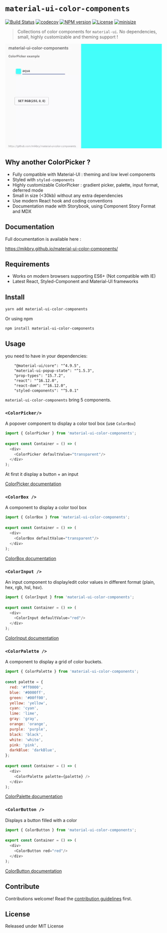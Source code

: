# `material-ui-color-components`

[![Build Status][action-image]][action-url]
[![codecov][codecov-image]][codecov-url]
[![NPM version][npm-image]][npm-url]
[![License][license-image]][license-url]
[![minisize][min-image]][min-url]

[action-image]: https://github.com/mikbry/material-ui-color-components/workflows/Build%20and%20Deploy/badge.svg
[action-url]: https://mikbry.github.io/material-ui-color-components/
[codecov-image]: https://codecov.io/gh/mikbry/material-ui-color-components/branch/master/graph/badge.svg?token=K4P0vnM5fh
[codecov-url]: https://codecov.io/gh/mikbry/material-ui-color-components
[npm-image]: https://img.shields.io/npm/v/material-ui-color-components.svg
[npm-url]: https://npmjs.org/package/material-ui-color-components
[license-image]: https://img.shields.io/github/license/mikbry/material-ui-color-components
[License-url]:https://github.com/mikbry/material-ui-color-components/blob/master/LICENSE
[min-image]:https://badgen.net/bundlephobia/min/material-ui-color-components
[min-url]:https://bundlephobia.com/result?p=material-ui-color-components

> Collections of color components for `material-ui`. No dependencies, small, highly customizable and theming support !

![Video of ColorPicker](./images/muicc-v0-2.webp)

## Why another ColorPicker ?

- Fully compatible with Material-UI : theming and low level components
- Styled with `styled-components`
- Highly customizable ColorPicker : gradient picker, palette, input format, deferred mode
-  Small in size (<30kb) without any extra dependencies
- Use modern React hook and coding conventions
- Documentation made with Storybook, using Component Story Format and MDX

## Documentation

Full documentation is available here :

https://mikbry.github.io/material-ui-color-components/


## Requirements
- Works on modern browsers supporting ES6+ (Not compatible with IE)
- Latest React, Styled-Component and Material-UI frameworks

## Install

```bash
yarn add material-ui-color-components
```

Or using npm
```bash
npm install material-ui-color-components
```

## Usage

you need to have in your dependencies:

```
    "@material-ui/core": "^4.9.5",
    "material-ui-popup-state": "^1.5.3",
    "prop-types": "15.7.2",
    "react": "^16.12.0",
    "react-dom": "^16.12.0",
    "styled-components": "^5.0.1"
```

`material-ui-color-components` bring 5 components.

### `<ColorPicker/>`

A popover component to display a color tool box (use `ColorBox`)
```javascript
import { ColorPicker } from 'material-ui-color-components';

export const Container = () => (
  <div>
    <ColorPicker defaultValue="transparent"/>
  </div>
);
```

At first it display a button + an input

[ColorPicker documentation](https://mikbry.github.io/material-ui-color-components/?path=/story/components-colorpicker--basic)

### `<ColorBox />`

A component to display a color tool box
```javascript
import { ColorBox } from 'material-ui-color-components';

export const Container = () => (
  <div>
    <ColorBox defaultValue="transparent"/>
  </div>
);
```

[ColorBox documentation](https://mikbry.github.io/material-ui-color-components/?path=/story/components-colorbox--basic)

### `<ColorInput />`

An input component to display/edit color values in different format (plain, hex, rgb, hsl, hsv).

```javascript
import { ColorInput } from 'material-ui-color-components';

export const Container = () => (
  <div>
    <ColorInput defaultValue="red"/>
  </div>
);
```

[ColorInput documentation](https://mikbry.github.io/material-ui-color-components/?path=/story/components-colorinput--basic)

### `<ColorPalette />`

A component to display a grid of color buckets.

```javascript
import { ColorPalette } from 'material-ui-color-components';

const palette = {
  red: '#ff0000',
  blue: '#0000ff',
  green: '#00ff00',
  yellow: 'yellow',
  cyan: 'cyan',
  lime: 'lime',
  gray: 'gray',
  orange: 'orange',
  purple: 'purple',
  black: 'black',
  white: 'white',
  pink: 'pink',
  darkBlue: 'darkBlue',
};

export const Container = () => (
  <div>
    <ColorPalette palette={palette} />
  </div>
);
```

[ColorPalette documentation](https://mikbry.github.io/material-ui-color-components/?path=/story/components-colorpalette--basic)

### `<ColorButton />`

Displays a button filled with a color

```javascript
import { ColorButton } from 'material-ui-color-components';

export const Container = () => (
  <div>
    <ColorButton red="red"/>
  </div>
);
```

[ColorButton documentation](https://mikbry.github.io/material-ui-color-components/?path=/story/components-colorbutton--basic)

## Contribute

Contributions welcome! Read the [contribution guidelines](CONTRIBUTING.md) first.


## License

Released under MIT License
